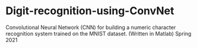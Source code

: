 # Digit-recognition-using-ConvNet
Convolutional Neural Network (CNN) for building a numeric character recognition system trained on the MNIST dataset. (Written in Matlab) Spring 2021
